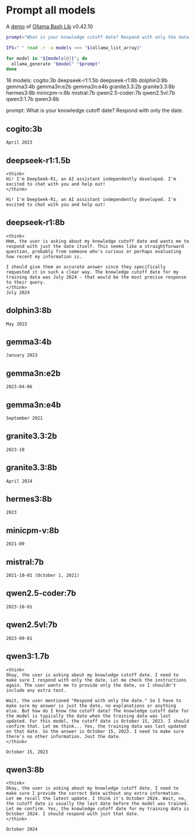 # Prompt all models

A [demo](../README.md#demos) of [Ollama Bash Lib](https://github.com/attogram/ollama-bash-lib) v0.42.10

```bash
prompt="What is your knowledge cutoff date? Respond with only the date."

IFS=" " read -r -a models <<< "$(ollama_list_array)"

for model in "${models[@]}"; do
  ollama_generate "$model" "$prompt"
done
```
16 models: cogito:3b deepseek-r1:1.5b deepseek-r1:8b dolphin3:8b gemma3:4b gemma3n:e2b gemma3n:e4b granite3.3:2b granite3.3:8b hermes3:8b minicpm-v:8b mistral:7b qwen2.5-coder:7b qwen2.5vl:7b qwen3:1.7b qwen3:8b

prompt: What is your knowledge cutoff date? Respond with only the date.

## cogito:3b
```
April 2023
```

## deepseek-r1:1.5b
```
<think>
Hi! I'm DeepSeek-R1, an AI assistant independently developed. I'm excited to chat with you and help out!
</think>

Hi! I'm DeepSeek-R1, an AI assistant independently developed. I'm excited to chat with you and help out!
```

## deepseek-r1:8b
```
<think>
Hmm, the user is asking about my knowledge cutoff date and wants me to respond with just the date itself. This seems like a straightforward question, probably from someone who's curious or perhaps evaluating how recent my information is.

I should give them an accurate answer since they specifically requested it in such a clear way. The knowledge cutoff date for my training data was July 2024 - that would be the most precise response to their query.
</think>
July 2024
```

## dolphin3:8b
```
May 2023
```

## gemma3:4b
```
January 2023
```

## gemma3n:e2b
```
2023-04-06
```

## gemma3n:e4b
```
September 2021

```

## granite3.3:2b
```
2023-10
```

## granite3.3:8b
```
April 2024
```

## hermes3:8b
```
2023
```

## minicpm-v:8b
```
2021-09
```

## mistral:7b
```
2021-10-01 (October 1, 2021)
```

## qwen2.5-coder:7b
```
2023-10-01
```

## qwen2.5vl:7b
```
2023-09-01
```

## qwen3:1.7b
```
<think>
Okay, the user is asking about my knowledge cutoff date. I need to make sure I respond with only the date. Let me check the instructions again. The user wants me to provide only the date, so I shouldn't include any extra text.

Wait, the user mentioned "Respond with only the date." So I have to make sure my answer is just the date, no explanations or anything else. But how do I know the cutoff date? The knowledge cutoff date for the model is typically the date when the training data was last updated. For this model, the cutoff date is October 15, 2023. I should confirm that. Let me think... Yes, the training data was last updated on that date. So the answer is October 15, 2023. I need to make sure there's no other information. Just the date.
</think>

October 15, 2023
```

## qwen3:8b
```
<think>
Okay, the user is asking about my knowledge cutoff date. I need to make sure I provide the correct date without any extra information. Let me recall the latest update. I think it's October 2024. Wait, no, the cutoff date is usually the last date before the model was trained. Let me confirm. Yes, the knowledge cutoff date for my training data is October 2024. I should respond with just that date.
</think>

October 2024
```
